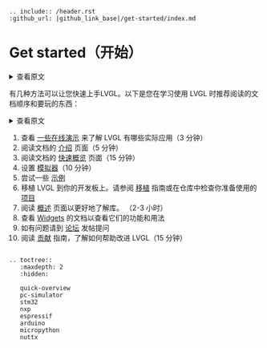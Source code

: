```eval_rst
.. include:: /header.rst 
:github_url: |github_link_base|/get-started/index.md
```
# Get started（开始）

<details>
<summary>查看原文</summary>
<p>

There are several ways to get your feet wet with LVGL. Here is one recommended order of documents to read and things to play with when you are learning to use LVGL:
</p>
</details>

有几种方法可以让您快速上手LVGL。以下是您在学习使用 LVGL 时推荐阅读的文档顺序和要玩的东西：

<details>
<summary>查看原文</summary>
<p>

1. Check the [Online demos](https://lvgl.io/demos) to see LVGL in action (3 minutes)
2. Read the [Introduction](https://docs.lvgl.io/latest/en/html/intro/index.html) page of the documentation (5 minutes)
3. Read the [Quick overview](https://docs.lvgl.io/latest/en/html/get-started/quick-overview.html) page of the documentation (15 minutes)
4. Set up a [Simulator](https://docs.lvgl.io/latest/en/html/get-started/pc-simulator.html) (10 minutes)
5. Try out some [Examples](https://github.com/lvgl/lv_examples/)
6. Port LVGL to a board. See the [Porting](https://docs.lvgl.io/latest/en/html/porting/index.html) guide or check the ready to use [Projects](https://github.com/lvgl?q=lv_port_&type=&language=)
7. Read the [Overview](https://docs.lvgl.io/latest/en/html/overview/index.html) page to get a better understanding of the library. (2-3 hours)
8. Check the documentation of the [Widgets](https://docs.lvgl.io/latest/en/html/widgets/index.html) to see their features and usage
9. If you have questions got to the [Forum](http://forum.lvgl.io/)
10. Read the [Contributing](https://docs.lvgl.io/latest/en/html/contributing/index.html) guide to see how you can help to improve LVGL (15 minutes) 

</p>
</details>

1. 查看 [一些在线演示](https://lvgl.io/demos) 来了解 LVGL 有哪些实际应用（3 分钟）
2. 阅读文档的 [介绍](/intro/index) 页面（5 分钟）
3. 阅读文档的 [快速概览](/get-started/quick-overview/index) 页面（15 分钟）
4. 设置 [模拟器](/get-started/pc-simulator)（10 分钟）
5. 尝试一些 [示例](https://github.com/lvgl/lv_examples/)
6. 移植 LVGL 到你的开发板上。请参阅 [移植](/porting/index) 指南或在仓库中检查你准备使用的 [项目](https://github.com/lvgl?q=lv_port_&type=&language=)
7. 阅读 [概述](/overview/index) 页面以更好地了解库。 （2-3 小时）
8. 查看 [Widgets](/widgets/index) 的文档以查看它们的功能和用法
9. 如有问题请到 [论坛](http://forum.lvgl.io/) 发帖提问
10. 阅读 [贡献](/contributing/index) 指南，了解如何帮助改进 LVGL（15 分钟）

```eval_rst

.. toctree::
   :maxdepth: 2
   :hidden:

   quick-overview
   pc-simulator
   stm32
   nxp
   espressif
   arduino
   micropython
   nuttx
```

